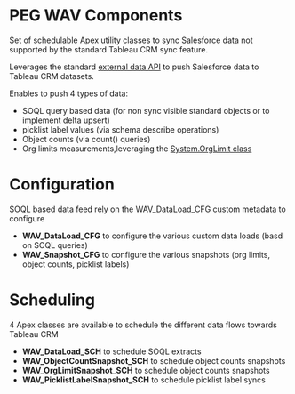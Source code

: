 # PEG WAV Components
Set of schedulable Apex utility classes to sync Salesforce data not supported
by the standard Tableau CRM sync feature.

Leverages the standard [external data API](https://developer.salesforce.com/docs/atlas.en-us.bi_dev_guide_ext_data.meta/bi_dev_guide_ext_data/bi_ext_data_overview.htm) to push Salesforce 
data to Tableau CRM datasets.

Enables to push 4 types of data:
* SOQL query based data (for non sync visible standard objects or to implement delta upsert)
* picklist label values (via schema describe operations)
* Object counts (via count() queries)
* Org limits measurements,leveraging the [System.OrgLimit class](https://developer.salesforce.com/docs/atlas.en-us.apexref.meta/apexref/apex_class_System_OrgLimit.htm)


# Configuration
SOQL based data feed rely on the WAV_DataLoad_CFG custom metadata to configure
* **WAV_DataLoad_CFG** to configure the various custom data loads (basd on SOQL queries) 
* **WAV_Snapshot_CFG** to configure the various snapshots (org limits, object counts, picklist labels)



# Scheduling
4 Apex classes are available to schedule the different data flows towards Tableau CRM 
* **WAV_DataLoad_SCH** to schedule SOQL extracts
* **WAV_ObjectCountSnapshot_SCH** to schedule object counts snapshots
* **WAV_OrgLimitSnapshot_SCH** to schedule object counts snapshots
* **WAV_PicklistLabelSnapshot_SCH** to schedule picklist label syncs
